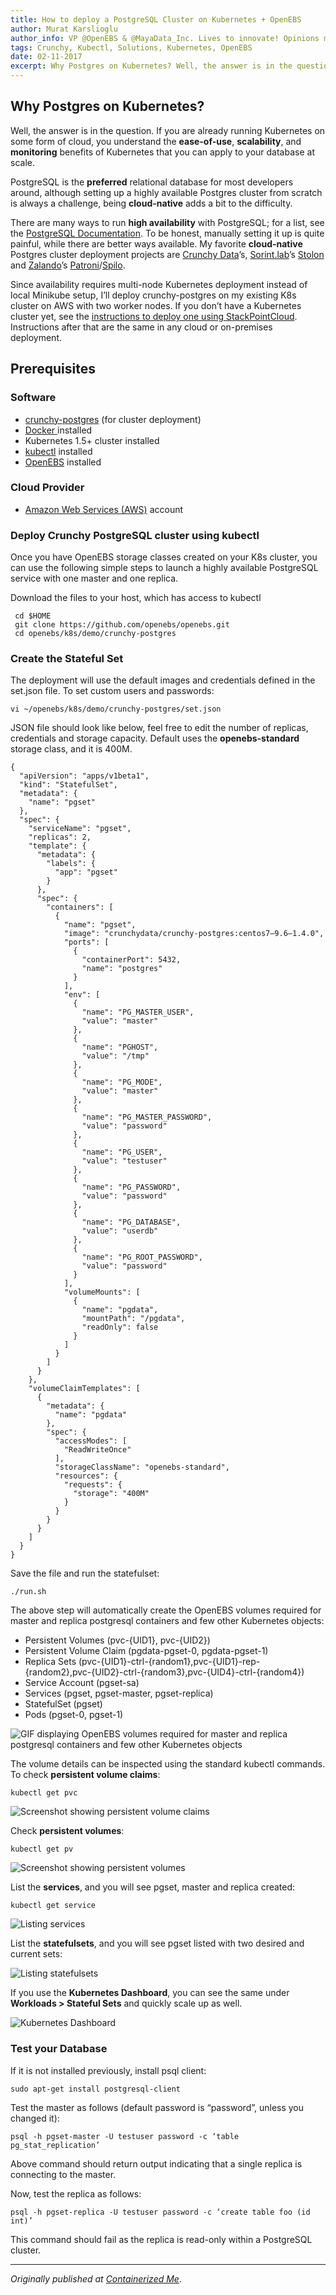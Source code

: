 ```yaml
---
title: How to deploy a PostgreSQL Cluster on Kubernetes + OpenEBS
author: Murat Karslioglu
author_info: VP @OpenEBS & @MayaData_Inc. Lives to innovate! Opinions my own!
tags: Crunchy, Kubectl, Solutions, Kubernetes, OpenEBS
date: 02-11-2017
excerpt: Why Postgres on Kubernetes? Well, the answer is in the question. If you are already running Kubernetes on some form of cloud, you understand the ease-of-use, scalability, and monitoring benefits of Kubernetes that you can apply to your database at scale.
---
```


## Why Postgres on Kubernetes?

Well, the answer is in the question. If you are already running Kubernetes on some form of cloud, you understand the **ease-of-use**, **scalability**, and **monitoring** benefits of Kubernetes that you can apply to your database at scale.

PostgreSQL is the **preferred** relational database for most developers around, although setting up a highly available Postgres cluster from scratch is always a challenge, being **cloud-native** adds a bit to the difficulty.

There are many ways to run **high availability** with PostgreSQL; for a list, see the [PostgreSQL Documentation](https://wiki.postgresql.org/wiki/Replication,_Clustering,_and_Connection_Pooling). To be honest, manually setting it up is quite painful, while there are better ways available. My favorite **cloud-native** Postgres cluster deployment projects are [Crunchy Data](https://www.crunchydata.com/)’s, [Sorint.lab](https://www.sorint.it/)’s [Stolon](https://github.com/sorintlab/stolon) and [Zalando](https://jobs.zalando.com/tech/)’s [Patroni](https://github.com/zalando/patroni)/[Spilo](https://github.com/zalando/spilo).

Since availability requires multi-node Kubernetes deployment instead of local Minikube setup, I’ll deploy crunchy-postgres on my existing K8s cluster on AWS with two worker nodes. If you don’t have a Kubernetes cluster yet, see the [instructions to deploy one using StackPointCloud](http://containerized.me/how-to-install-openebs-on-aws-using-stackpointcloud/). Instructions after that are the same in any cloud or on-premises deployment.

## Prerequisites

### Software

- [crunchy-postgres](https://hub.docker.com/r/crunchydata/crunchy-postgres/) (for cluster deployment)
- [Docker ](https://docs.docker.com/engine/installation/)installed
- Kubernetes 1.5+ cluster installed
- [kubectl](https://kubernetes.io/docs/tasks/tools/install-kubectl/) installed
- [OpenEBS](https://github.com/openebs/openebs) installed

### Cloud Provider

- [Amazon Web Services (AWS)](https://aws.amazon.com/) account

### Deploy Crunchy PostgreSQL cluster using kubectl

Once you have OpenEBS storage classes created on your K8s cluster, you can use the following simple steps to launch a highly available PostgreSQL service with one master and one replica.

Download the files to your host, which has access to kubectl

     cd $HOME
     git clone https://github.com/openebs/openebs.git
     cd openebs/k8s/demo/crunchy-postgres 

### Create the Stateful Set

The deployment will use the default images and credentials defined in the set.json file. To set custom users and passwords:

    vi ~/openebs/k8s/demo/crunchy-postgres/set.json

JSON file should look like below, feel free to edit the number of replicas, credentials and storage capacity. Default uses the **openebs-standard** storage class, and it is 400M.

    {
      "apiVersion": "apps/v1beta1",
      "kind": "StatefulSet",
      "metadata": {
        "name": "pgset"
      },
      "spec": {
        "serviceName": "pgset",
        "replicas": 2,
        "template": {
          "metadata": {
            "labels": {
              "app": "pgset"
            }
          },
          "spec": {
            "containers": [
              {
                "name": "pgset",
                "image": "crunchydata/crunchy-postgres:centos7–9.6–1.4.0",
                "ports": [
                  {
                    "containerPort": 5432,
                    "name": "postgres"
                  }
                ],
                "env": [
                  {
                    "name": "PG_MASTER_USER",
                    "value": "master"
                  },
                  {
                    "name": "PGHOST",
                    "value": "/tmp"
                  },
                  {
                    "name": "PG_MODE",
                    "value": "master"
                  },
                  {
                    "name": "PG_MASTER_PASSWORD",
                    "value": "password"
                  },
                  {
                    "name": "PG_USER",
                    "value": "testuser"
                  },
                  {
                    "name": "PG_PASSWORD",
                    "value": "password"
                  },
                  {
                    "name": "PG_DATABASE",
                    "value": "userdb"
                  },
                  {
                    "name": "PG_ROOT_PASSWORD",
                    "value": "password"
                  }
                ],
                "volumeMounts": [
                  {
                    "name": "pgdata",
                    "mountPath": "/pgdata",
                    "readOnly": false
                  }
                ]
              }
            ]
          }
        },
        "volumeClaimTemplates": [
          {
            "metadata": {
              "name": "pgdata"
            },
            "spec": {
              "accessModes": [
                "ReadWriteOnce"
              ],
              "storageClassName": "openebs-standard",
              "resources": {
                "requests": {
                  "storage": "400M"
                }
              }
            }
          }
        ]
      }
    }

Save the file and run the statefulset:

    ./run.sh

The above step will automatically create the OpenEBS volumes required for master and replica postgresql containers and few other Kubernetes objects:

- Persistent Volumes (pvc-{UID1}, pvc-{UID2})
- Persistent Volume Claim (pgdata-pgset-0, pgdata-pgset-1)
- Replica Sets (pvc-{UID1}-ctrl-{random1},pvc-{UID1}-rep-{random2},pvc-{UID2}-ctrl-{random3},pvc-{UID4}-ctrl-{random4})
- Service Account (pgset-sa)
- Services (pgset, pgset-master, pgset-replica)
- StatefulSet (pgset)
- Pods (pgset-0, pgset-1)

![GIF displaying OpenEBS volumes required for master and replica postgresql containers and few other Kubernetes objects](https://cdn-images-1.medium.com/max/800/0*_WTDmIAcGNUGL0zn.gif)

The volume details can be inspected using the standard kubectl commands. To check **persistent volume claims**:

    kubectl get pvc

![Screenshot showing persistent volume claims](https://cdn-images-1.medium.com/max/800/0*Jj59F2CWdQqKOkjW.png)

Check **persistent volumes**:

    kubectl get pv

![Screenshot showing persistent volumes](https://cdn-images-1.medium.com/max/800/0*cm0u7Ea_12FvQRC4.png)

List the **services**, and you will see pgset, master and replica created:

    kubectl get service

![Listing services](https://cdn-images-1.medium.com/max/800/0*d5PjsFswTOOSBAcq.png)

List the **statefulsets**, and you will see pgset listed with two desired and current sets:

![Listing statefulsets](https://cdn-images-1.medium.com/max/800/0*F3eKWl181xp3yKLJ.png)

If you use the **Kubernetes Dashboard**, you can see the same under **Workloads > Stateful Sets** and quickly scale up as well.

![Kubernetes Dashboard](https://cdn-images-1.medium.com/max/800/0*fQO6h-cj00rbePIi.png)

### Test your Database

If it is not installed previously, install psql client:

    sudo apt-get install postgresql-client

Test the master as follows (default password is “password”, unless you changed it):

    psql -h pgset-master -U testuser password -c ‘table pg_stat_replication’

Above command should return output indicating that a single replica is connecting to the master.

Now, test the replica as follows:

    psql -h pgset-replica -U testuser password -c ‘create table foo (id int)’

This command should fail as the replica is read-only within a PostgreSQL cluster.

---

*Originally published at [Containerized Me](http://containerized.me/how-to-deploy-a-postgresql-cluster-on-kubernetes-openebs/)*.
